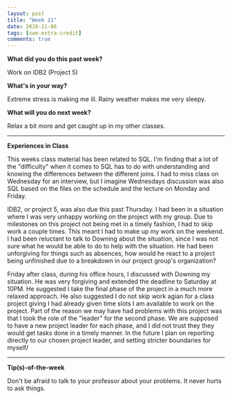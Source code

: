 ```yaml
---
layout: post
title: "Week 11"
date: 2016-11-06
tags: [swe-extra-credit]
comments: true
---
```


**What did you do this past week?**

Work on IDB2 (Project 5)

**What's in your way?**

Extreme stress is making me ill. Rainy weather makes me very sleepy.

**What will you do next week?**

Relax a bit more and get caught up in my other classes.

---
**Experiences in Class**

This weeks class material has been related to SQL. I'm finding that a lot of the "difficulty" when it comes to SQL has to do with understanding and knowing the differences between the different joins. I had to miss class on Wednesday for an interview, but I imagine Wednesdays discussion was also SQL based on the files on the schedule and the lecture on Monday and Friday.

IDB2, or project 5, was also due this past Thursday. I had been in a situation where I was very unhappy working on the project with my group. Due to milestones on this project not being met in a timely fashion, I had to skip work a couple times. This meant I had to make up my work on the weekend. I had been reluctant to talk to Downing about the situation, since I was not sure what he would be able to do to help with the situation. He had been unforgiving for things such as absences, how would he react to a project being unfinished due to a breakdown in our project group's organization?

Friday after class, during his office hours, I discussed with Downing my situation. He was very forgiving and extended the deadline to Saturday at 10PM. He suggested I take the final phase of the project in a much more relaxed approach. He also suggested I do not skip work agian for a class project giving I had already given time slots I am available to work on the project. Part of the reason we may have had problems with this project was that I took the role of the "leader" for the second phase. We are supposed to have a new project leader for each phase, and I did not trust they they would get tasks done in a timely manner. In the future I plan on reporting directly to our chosen project leader, and setting stricter boundaries for myself/

---
**Tip(s)-of-the-week**

Don't be afraid to talk to your professor about your problems. It never hurts to ask things.